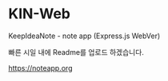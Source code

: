 # KIN-Web
KeepIdeaNote - note app (Express.js WebVer)

빠른 시일 내에 Readme를 업로드 하겠습니다.

https://noteapp.org
